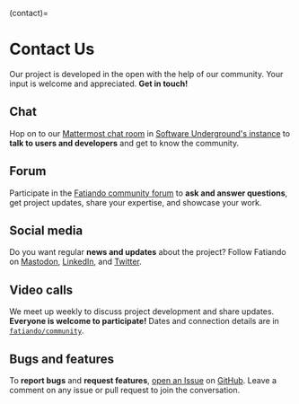 (contact)=
# Contact Us

<p class="lead">
Our project is developed in the open with the help of our community.
Your input is welcome and appreciated.
<strong>Get in touch!</strong>
</p>

<div class="row text-center gy-5  justify-content-md-center">
<div class="col-sm-6">

<i class="fas fa-comments fa-4x"></i>
<h2 class="no-top-margin">Chat</h2>

Hop on to our [Mattermost chat room][mattermost] in [Software
Underground's instance][swung-mattermost] to **talk to users and developers**
and get to know the community.

</div>
<div class="col-sm-6">

<i class="fas fa-question-circle fa-4x"></i>
<h2 class="no-top-margin">Forum</h2>

Participate in the [Fatiando community forum][forum] to **ask and answer
questions**, get project updates, share your expertise, and showcase your work.

</div>
<div class="col-sm-6">

<i class="fas fa-share-alt fa-4x"></i>
<h2 class="no-top-margin">Social media</h2>

Do you want regular **news and updates** about the project?
Follow Fatiando on
<i class="fab fa-mastodon" aria-hidden="true"></i> [Mastodon][mastodon],
<i class="fab fa-linkedin" aria-hidden="true"></i> [LinkedIn][linkedin],
and <i class="fab fa-twitter" aria-hidden="true"></i> [Twitter][twitter].

</div>
<div class="col-sm-6">

<i class="fas fa-microphone-alt fa-4x"></i>
<h2 class="no-top-margin">Video calls</h2>

We meet up weekly to discuss project development and share updates.
**Everyone is welcome to participate!**
Dates and connection details are in <i class="fab fa-github"></i>
[`fatiando/community`][notes].

</div>
<div class="col-sm-6">

<i class="fab fa-github fa-4x"></i>
<h2 class="no-top-margin">Bugs and features</h2>

To **report bugs** and **request features**, [open an Issue][bug-report] on
[GitHub][gh].
Leave a comment on any issue or pull request to join the conversation.

</div>
</div>

[mastodon]: https://fosstodon.org/@fatiando
[linkedin]: https://www.linkedin.com/company/fatiando
[twitter]: https://twitter.com/fatiandoaterra
[mattermost]: https://mattermost.softwareunderground.org/fatiando
[swung-mattermost]: https://mattermost.softwareunderground.org
[forum]: https://github.com/orgs/fatiando/discussions
[gh]: https://github.com/fatiando
[bug-report]: https://github.com/fatiando/community/blob/main/CONTRIBUTING.md
[notes]: https://github.com/fatiando/community
